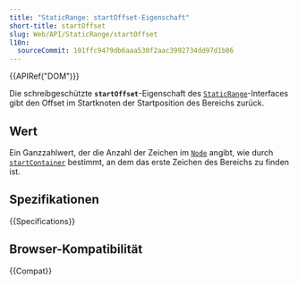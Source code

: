 ```yaml
---
title: "StaticRange: startOffset-Eigenschaft"
short-title: startOffset
slug: Web/API/StaticRange/startOffset
l10n:
  sourceCommit: 101ffc9479db6aaa530f2aac3992734dd97d1b86
---
```


{{APIRef("DOM")}}

Die schreibgeschützte **`startOffset`**-Eigenschaft des [`StaticRange`](/de/docs/Web/API/StaticRange)-Interfaces gibt den Offset im Startknoten der Startposition des Bereichs zurück.

## Wert

Ein Ganzzahlwert, der die Anzahl der Zeichen im [`Node`](/de/docs/Web/API/Node) angibt, wie durch [`startContainer`](/de/docs/Web/API/StaticRange/startContainer) bestimmt, an dem das erste Zeichen des Bereichs zu finden ist.

## Spezifikationen

{{Specifications}}

## Browser-Kompatibilität

{{Compat}}
